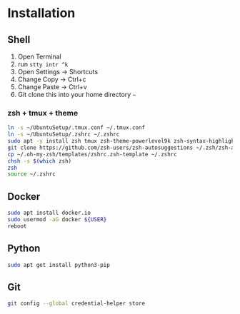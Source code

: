 # Installation


## Shell
1. Open Terminal
1. run ```stty intr ^k```
2. Open Settings -> Shortcuts 
2. Change Copy -> Ctrl+c
2. Change Paste -> Ctrl+v
1. Git clone this into your home directory `~`

### zsh + tmux + theme

```bash
ln -s ~/UbuntuSetup/.tmux.conf ~/.tmux.conf
ln -s ~/UbuntuSetup/.zshrc ~/.zshrc 
sudo apt -y install zsh tmux zsh-theme-powerlevel9k zsh-syntax-highlighting
git clone https://github.com/zsh-users/zsh-autosuggestions ~/.zsh/zsh-autosuggestions
cp ~/.oh-my-zsh/templates/zshrc.zsh-template ~/.zshrc
chsh -s $(which zsh)
zsh
source ~/.zshrc
```

## Docker
```bash
sudo apt install docker.io
sudo usermod -aG docker ${USER}
reboot
```

## Python
```bash
sudo apt get install python3-pip
```

## Git 
```bash
git config --global credential-helper store
```

